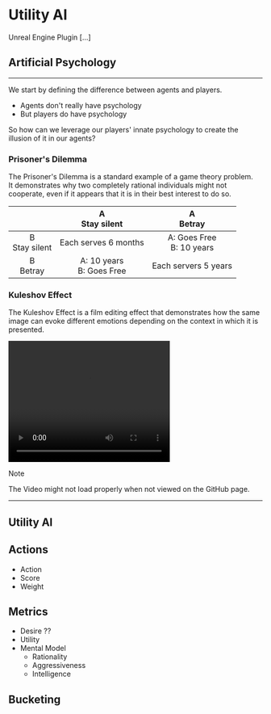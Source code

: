 # Utility AI
Unreal Engine Plugin [...]

## Artificial Psychology

---

We start by defining the difference between agents and players.
- Agents don't really have psychology
- But players do have psychology

So how can we leverage our players' innate psychology to create the illusion of it in our agents?

### Prisoner's Dilemma
The Prisoner's Dilemma is a standard example of a game theory problem.  
It demonstrates why two completely rational individuals might not cooperate, even if it appears that it is in their best interest to do so.

|                   |      A<br/>Stay silent       |         A<br/>Betray          |
|:-----------------:|:----------------------------:|:-----------------------------:|
| B<br/>Stay silent |     Each serves 6 months     | A: Goes Free <br/>B: 10 years |
|   B<br/>Betray    | A: 10 years<br/>B: Goes Free |     Each servers 5 years      |

### Kuleshov Effect
The Kuleshov Effect is a film editing effect that demonstrates how the same image can evoke different emotions depending on the context in which it is presented.

<video width="320" height="240" src="https://github.com/user-attachments/assets/3b3356f2-ae17-42e7-9937-19b5b1fb30d6">
<source src="https://github.com/user-attachments/assets/3b3356f2-ae17-42e7-9937-19b5b1fb30d6" type="video/mp4">
</video>

> [!NOTE]
> The Video might not load properly when not viewed on the GitHub page.


---
## Utility AI

## Actions
- Action
- Score
- Weight

## Metrics
- Desire ??
- Utility
- Mental Model
  - Rationality
  - Aggressiveness
  - Intelligence


## Bucketing